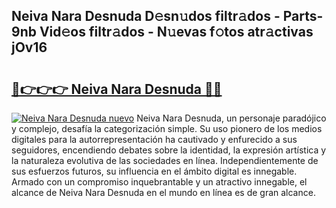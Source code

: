 ## Neiva Nara Desnuda D𝚎sn𝚞dos filtr𝚊dos - Parts-9nb Vid𝚎os filtr𝚊dos - N𝚞evas f𝚘tos atr𝚊ctivas jOv16

# <h2><a href="http://mbbqe5j.tromn.icu/?c=Neiva+Nara+Desnuda">🔗👉👉👉 Neiva Nara Desnuda 🔗🔗</a></h2>

[![Neiva Nara Desnuda nuevo](https://i.imgur.com/pEAQMta.gif)](http://mbbqe5j.tromn.icu/?c=Neiva+Nara+Desnuda)
Neiva Nara Desnuda, un personaje paradójico y complejo, desafía la categorización simple. Su uso pionero de los medios digitales para la autorrepresentación ha cautivado y enfurecido a sus seguidores, encendiendo debates sobre la identidad, la expresión artística y la naturaleza evolutiva de las sociedades en línea. Independientemente de sus esfuerzos futuros, su influencia en el ámbito digital es innegable. Armado con un compromiso inquebrantable y un atractivo innegable, el alcance de Neiva Nara Desnuda en el mundo en línea es de gran alcance.
